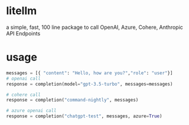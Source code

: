 # litellm
a simple, fast, 100 line package to call OpenAI, Azure, Cohere, Anthropic API Endpoints 

# usage
```python
messages = [{ "content": "Hello, how are you?","role": "user"}]
# openai call
response = completion(model="gpt-3.5-turbo", messages=messages)

# cohere call
response = completion("command-nightly", messages)

# azure openai call
response = completion("chatgpt-test", messages, azure=True)
```


